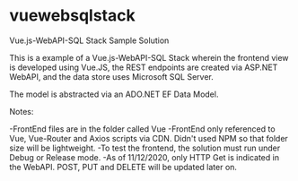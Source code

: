 # vuewebsqlstack
Vue.js-WebAPI-SQL Stack Sample Solution

This is a example of a Vue.js-WebAPI-SQL Stack wherein the frontend view is developed using Vue.JS, the REST endpoints are created via ASP.NET WebAPI,
and the data store uses Microsoft SQL Server.

The model is abstracted via an ADO.NET EF Data Model.

Notes:

-FrontEnd files are in the folder called Vue
-FrontEnd only referenced to Vue, Vue-Router and Axios scripts via CDN. Didn't used NPM so that folder size will be lightweight.
-To test the frontend, the solution must run under Debug or Release mode.
-As of 11/12/2020, only HTTP Get is indicated in the WebAPI. POST, PUT and DELETE will be updated later on.

